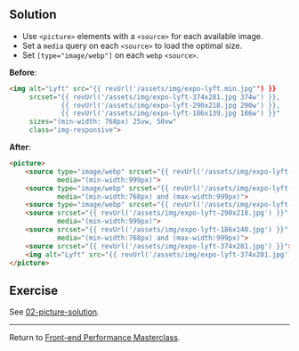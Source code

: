## Solution

* Use `<picture>` elements with a `<source>` for each available image.
* Set a `media` query on each `<source>` to load the optimal size.
* Set `[type="image/webp"]` on each `webp` `<source>`.


**Before**:

```html
<img alt="Lyft" src="{{ revUrl('/assets/img/expo-lyft.min.jpg"') }}
     srcset="{{ revUrl('/assets/img/expo-lyft-374x281.jpg 374w') }},
             {{ revUrl('/assets/img/expo-lyft-290x218.jpg 290w') }},
             {{ revUrl('/assets/img/expo-lyft-186x139.jpg 186w') }}"
     sizes="(min-width: 768px) 25vw, 50vw"
     class="img-responsive">
```

**After**:

```html
<picture>
    <source type="image/webp" srcset="{{ revUrl('/assets/img/expo-lyft-290x218.webp') }}" 
            media="(min-width:999px)">
    <source type="image/webp" srcset="{{ revUrl('/assets/img/expo-lyft-186x140.webp') }}"
            media="(min-width:768px) and (max-width:999px)">
    <source type="image/webp" srcset="{{ revUrl('/assets/img/expo-lyft-374x281.webp') }}">
    <source srcset="{{ revUrl('/assets/img/expo-lyft-290x218.jpg') }}"
            media="(min-width:999px)">
    <source srcset="{{ revUrl('/assets/img/expo-lyft-186x140.jpg') }}" 
            media="(min-width:768px) and (max-width:999px)">
    <source srcset="{{ revUrl('/assets/img/expo-lyft-374x281.jpg') }}">
    <img alt="Lyft" src="{{ revUrl('/assets/img/expo-lyft-374x281.jpg') }}" class="img-responsive">
</picture>
```

## Exercise

See [02-picture-solution](https://github.com/voorhoede/performance-masterclass-2017-10/tree/02-picture).

---

Return to [Front-end Performance Masterclass](https://github.com/voorhoede/performance-masterclass-2017-10).
